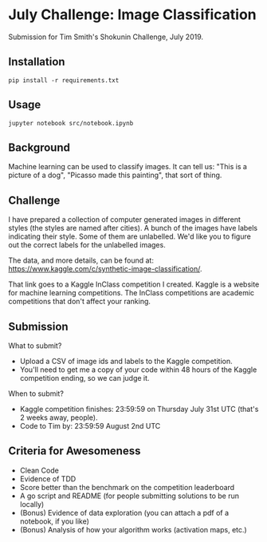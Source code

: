 # July Challenge: Image Classification

Submission for Tim Smith's Shokunin Challenge, July 2019.

## Installation

```
pip install -r requirements.txt
```

## Usage

```
jupyter notebook src/notebook.ipynb
```

## Background

Machine learning can be used to classify images. It can tell us: "This is a picture of a dog",
"Picasso made this painting", that sort of thing.

## Challenge

I have prepared a collection of computer generated images in different styles (the styles are named
after cities). A bunch of the images have labels indicating their style. Some of them are unlabelled.
We'd like you to figure out the correct labels for the unlabelled images.

The data, and more details, can be found at: <https://www.kaggle.com/c/synthetic-image-classification/>.

That link goes to a Kaggle InClass competition I created. Kaggle is a website for machine learning
competitions. The InClass competitions are academic competitions that don't affect your ranking.

## Submission

What to submit?

* Upload a CSV of image ids and labels to the Kaggle competition.
* You'll need to get me a copy of your code within 48 hours of the Kaggle competition ending, so we can judge it.

When to submit?

* Kaggle competition finishes: 23:59:59 on Thursday July 31st UTC (that's 2 weeks away, people).
* Code to Tim by: 23:59:59 August 2nd UTC

## Criteria for Awesomeness

* Clean Code
* Evidence of TDD
* Score better than the benchmark on the competition leaderboard
* A go script and README (for people submitting solutions to be run locally)
* (Bonus) Evidence of data exploration (you can attach a pdf of a notebook, if you like)
* (Bonus) Analysis of how your algorithm works (activation maps, etc.)

